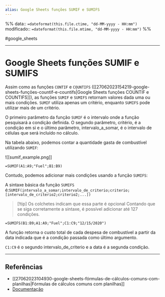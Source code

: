 ```yaml
---
alias: Google Sheets funções SUMIF e SUMIFS
---
```

%%
data:: `=dateformat(this.file.ctime, "dd-MM-yyyy - HH:mm")`
modificado:: `=dateformat(this.file.mtime, "dd-MM-yyyy - HH:mm")`
%%

#google_sheets 

---
# Google Sheets funções SUMIF e SUMIFS
	 
Assim como as funções `CONTIF` e `COUNTIFS` ([[27062023154219-google-sheets-funções-countif-e-countifs|Google Sheets funções COUNTIF e COUNTIFS]]), as funções `SUMIF` e `SUMIFS`  retornam valores dada uma ou mais condições. `SUMIF` utiliza apenas um critério, enquanto `SUMIFS` pode utilizar mais de um critério.

O primeiro parâmetro da função `SUMIF` é o intervalo onde a função pesquisará a condição definida. O segundo parâmetro, critério, é a condição em si e o último parâmetro, intervalo_a_somar, é o intervalo de células que será incluído no cálculo.

Na tabela abaixo, podemos contar a quantidade gasta de combustível utilizando `SUMIF`:

![[sumif_example.png]]

```
=SUMIF(A1:A9;"Fuel";B1:B9)
```

Contudo, podemos adicionar mais condições usando a função `SUMIFS`:

A sintaxe básica da função `SUMIFS` é:`SUMIF(intervalo_a_somar;intervalo_de_criterio;criterio;[intervalo_de_criterio2;criterio2;...])`

>[!tip] Os colchetes indicam que essa parte é opcional Contando que se siga corretamente a sintaxe, é possível adicionar até 127 condições.

```
=SUMIFS(B1:B9;A1:A9;"Fuel";C1:C9;"12/15/2020")
```

A função retorna o custo total de cada despesa de combustível a partir da data indicada que é a condição passada como último argumento.

`C1:C9` é o segundo intervalo_de_criterio e a data é a segunda condição.

----
## Referências 

- [[27062023104930-google-sheets-fórmulas-de-cálculos-comuns-com-planilhas|Fórmulas de cálculos comuns com planilhas]]
- [Documentação](https://support.google.com/docs/answer/3093583?hl=en&sjid=15482988136596872416-SA)